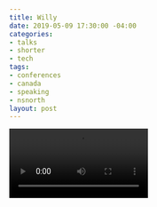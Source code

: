 ```yaml
---
title: Willy
date: 2019-05-09 17:30:00 -04:00
categories:
- talks
- shorter
- tech
tags:
- conferences
- canada
- speaking
- nsnorth
layout: post
---
```


<video controls width="250">
  <source src="https://interactive-examples.mdn.mozilla.net/media/examples/flower.webm" type="video/webm">
  Sorry, your browser doesn't support embedded videos.
</video>
